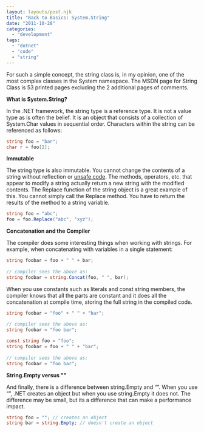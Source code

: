 ```yaml
---
layout: layouts/post.njk
title: "Back to Basics: System.String"
date: "2011-10-28"
categories: 
  - "development"
tags: 
  - "dotnet"
  - "code"
  - "string"
---
```


For such a simple concept, the string class is, in my opinion, one of the most complex classes in the System namespace. The MSDN page for String Class is 53 printed pages excluding the 2 additional pages of comments.

**What is System.String?**

In the .NET framework, the string type is a reference type. It is not a value type as is often the belief. It is an object that consists of a collection of System.Char values in sequential order. Characters within the string can be referenced as follows:

``` csharp
string foo = "bar"; 
char r = foo[2];
```

**Immutable**

The string type is also immutable. You cannot change the contents of a string without reflection or [unsafe code](http://msdn.microsoft.com/en-us/library/ms228599.aspx "[MSDN] How to: Modify String Contents"). The methods, operators, etc. that appear to modify a string actually return a new string with the modified contents. The Replace function of the string object is a great example of this. You cannot simply call the Replace method. You have to return the results of the method to a string variable.

``` csharp
string foo = "abc";
foo = foo.Replace("abc", "xyz");
```

**Concatenation and the Compiler**

The compiler does some interesting things when working with strings. For example, when concatenating with variables in a single statement:

``` csharp
string foobar = foo + " " + bar;
 
// compiler sees the above as:
string foobar = string.Concat(foo, " ", bar);
```

When you use constants such as literals and const string members, the compiler knows that all the parts are constant and it does all the concatenation at compile time, storing the full string in the compiled code.

``` csharp
string foobar = "foo" + " " + "bar";
 
// compiler sees the above as:
string foobar = "foo bar";
```

``` csharp
const string foo = "foo";
string foobar = foo + " " + "bar";
 
// compiler sees the above as:
string foobar = "foo bar";
```

**String.Empty versus ""**

And finally, there is a difference between string.Empty and “”. When you use “”, .NET creates an object but when you use string.Empty it does not. The difference may be small, but its a difference that can make a performance impact.

``` csharp
string foo = ""; // creates an object
string bar = string.Empty; // doesn't create an object
```

